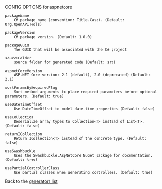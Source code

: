 
CONFIG OPTIONS for aspnetcore

	packageName
	    C# package name (convention: Title.Case). (Default: Org.OpenAPITools)

	packageVersion
	    C# package version. (Default: 1.0.0)

	packageGuid
	    The GUID that will be associated with the C# project

	sourceFolder
	    source folder for generated code (Default: src)

	aspnetCoreVersion
	    ASP.NET Core version: 2.1 (default), 2.0 (deprecated) (Default: 2.1)

	sortParamsByRequiredFlag
	    Sort method arguments to place required parameters before optional parameters. (Default: true)

	useDateTimeOffset
	    Use DateTimeOffset to model date-time properties (Default: false)

	useCollection
	    Deserialize array types to Collection<T> instead of List<T>. (Default: false)

	returnICollection
	    Return ICollection<T> instead of the concrete type. (Default: false)

	useSwashbuckle
	    Uses the Swashbuckle.AspNetCore NuGet package for documentation. (Default: true)

	usePartialControllerClass
	    Use partial classes when generating controllers. (Default: true)

Back to the [generators list](README.md)
